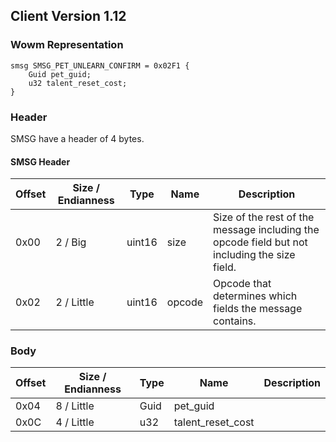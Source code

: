## Client Version 1.12

### Wowm Representation
```rust,ignore
smsg SMSG_PET_UNLEARN_CONFIRM = 0x02F1 {
    Guid pet_guid;
    u32 talent_reset_cost;
}
```
### Header
SMSG have a header of 4 bytes.

#### SMSG Header
| Offset | Size / Endianness | Type   | Name   | Description |
| ------ | ----------------- | ------ | ------ | ----------- |
| 0x00   | 2 / Big           | uint16 | size   | Size of the rest of the message including the opcode field but not including the size field.|
| 0x02   | 2 / Little        | uint16 | opcode | Opcode that determines which fields the message contains.|
### Body
| Offset | Size / Endianness | Type | Name | Description |
| ------ | ----------------- | ---- | ---- | ----------- |
| 0x04 | 8 / Little | Guid | pet_guid |  |
| 0x0C | 4 / Little | u32 | talent_reset_cost |  |
